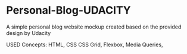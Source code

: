 # Personal-Blog-UDACITY
A simple personal blog website mockup created based on the provided design by Udacity

USED Concepts:
HTML,
CSS
CSS Grid,
Flexbox,
Media Queries,

